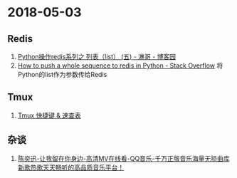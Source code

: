 # 2018-05-03

## Redis
1. [Python操作redis系列之 列表（list） (五) - 淋哥 - 博客园](https://www.cnblogs.com/xuchunlin/p/7067154.html)
2. [How to push a whole sequence to redis in Python - Stack Overflow](https://stackoverflow.com/questions/14358304/how-to-push-a-whole-sequence-to-redis-in-python) 将Python的list作为参数传给Redis

## Tmux
1. [Tmux 快捷键 & 速查表](https://gist.github.com/ryerh/14b7c24dfd623ef8edc7)

## 杂谈
1. [陈奕迅-让我留在你身边-高清MV在线看-QQ音乐-千万正版音乐海量无损曲库新歌热歌天天畅听的高品质音乐平台！](https://y.qq.com/n/yqq/mv/v/f0022dl4cmb.html) 
